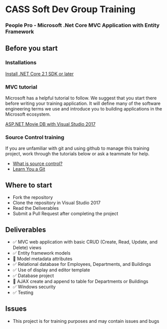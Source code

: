 # CASS Soft Dev Group Training

### People Pro - Microsoft .Net Core MVC Application with Entity Framework

## Before you start

### Installations
[Install .NET Core 2.1 SDK or later](https://www.microsoft.com/net/download) 

### MVC tutorial
Microsoft has a helpful tutorial to follow. We suggest that you start there before writing your training application. It will define many of the software engineering terms we use and introduce you to building applications in the Microsoft ecosystem.

[ASP.NET Movie DB with Visual Studio 2017](https://docs.microsoft.com/en-us/aspnet/core/tutorials/first-mvc-app/?view=aspnetcore-2.1)

### Source Control training
If you are unfamiliar with git and using github to manage this training project, work through the tutorials below or ask a teammate for help.
* [What is source control?](http://slides.com/justinc/deck#/)
* [Learn You a Git](http://slides.com/justinc/learn-you-a-git#/)

## Where to start
  * Fork the repository
  * Clone the repository in Visual Studio 2017
  * Read the Deliverables
  * Submit a Pull Request after completing the project

## Deliverables 
  * :white_check_mark: MVC web application with basic CRUD (Create, Read, Update, and Delete) views
  * :white_check_mark: Entity framework models
  * :white_square_button: Model metadata attributes
  * :white_check_mark: Relational database for Employees, Departments, and Buildings
  * :white_check_mark: Use of display and editor template
  * :white_check_mark: Database project
  * :white_square_button: AJAX create and append to table for Departments or Buildings
  * :white_check_mark: Windows security
  * :white_check_mark: Testing

 ## Issues
  * This project is for training purposes and may contain issues and bugs
  
  
